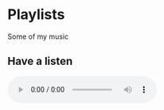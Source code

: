 # Playlists
Some of my music

## Have a listen

<div id="songs-favorites">
    <audio controls>
        <source src="Favorites/An feat - Amrita.flac">
    </audio>
</div>

<script>
</script>

